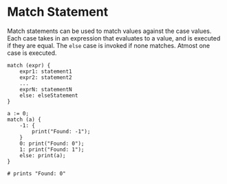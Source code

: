 # Match Statement

Match statements can be used to match values against the case values. Each case takes in an expression that evaluates to a value, and is executed if they are equal. The `else` case is invoked if none matches. Atmost one case is executed.

```title="Syntax"
match (expr) {
    expr1: statement1
    expr2: statement2
    ...
    exprN: statementN
    else: elseStatement
}
```

```title="Example"
a := 0;
match (a) {
    -1: {
        print("Found: -1");
    }
    0: print("Found: 0");
    1: print("Found: 1");
    else: print(a);
}

# prints "Found: 0"
```
